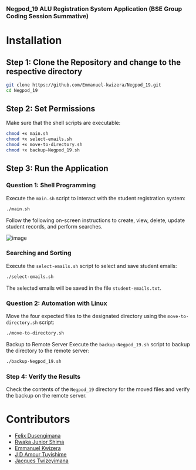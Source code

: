 ### Negpod_19 ALU Registration System Application (BSE Group Coding Session Summative)

# Installation

## Step 1: Clone the Repository and change to the respective directory

``` bash
git clone https://github.com/Emmanuel-kwizera/Negpod_19.git
cd Negpod_19
```

## Step 2: Set Permissions

Make sure that the shell scripts are executable:

```bash
chmod +x main.sh
chmod +x select-emails.sh
chmod +x move-to-directory.sh
chmod +x backup-Negpod_19.sh
```

## Step 3: Run the Application

### Question 1: Shell Programming

Execute the `main.sh` script to interact with the student registration system:

```bash
./main.sh
```

Follow the following on-screen instructions to create, view, delete, update student records, and perform searches.

![image](https://github.com/Emmanuel-kwizera/Negpod_19/assets/73703812/a59a5c31-753c-457a-8ffa-53f40e719cf6)


### Searching and Sorting

Execute the `select-emails.sh` script to select and save student emails:

```bash
./select-emails.sh
```
The selected emails will be saved in the file `student-emails.txt`.

### Question 2: Automation with Linux

Move the four expected files to the designated directory using the `move-to-directory.sh` script:

```bash
./move-to-directory.sh
```

Backup to Remote Server
Execute the `backup-Negpod_19.sh` script to backup the directory to the remote server:

```bash
./backup-Negpod_19.sh
```

### Step 4: Verify the Results
Check the contents of the `Negpod_19` directory for the moved files and verify the backup on the remote server.


# Contributors

- [Felix Dusengimana](https://github.com/felixdusengimana)
- [Rwaka Junior Shima](https://github.com/jrwaka)
- [Emmanuel Kwizera](https://github.com/Emmanuel-kwizera)
- [J D Amour Tuyishime](https://github.com/tuyishimejeandamour)
- [Jacques Twizeyimana](https://github.com/jacques-twizeyimana)
